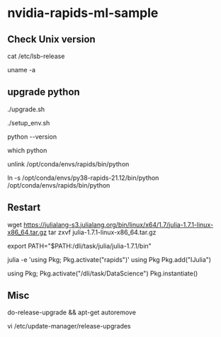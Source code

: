 # nvidia-rapids-ml-sample

## Check Unix version

cat /etc/lsb-release

uname -a

## upgrade python

./upgrade.sh

./setup_env.sh 

python --version

which python

unlink /opt/conda/envs/rapids/bin/python

ln -s /opt/conda/envs/py38-rapids-21.12/bin/python /opt/conda/envs/rapids/bin/python

## Restart 

wget https://julialang-s3.julialang.org/bin/linux/x64/1.7/julia-1.7.1-linux-x86_64.tar.gz
tar zxvf julia-1.7.1-linux-x86_64.tar.gz

export PATH="$PATH:/dli/task/julia/julia-1.7.1/bin"


julia -e 'using Pkg; Pkg.activate("rapids")'
using Pkg
Pkg.add("IJulia")

using Pkg; Pkg.activate("/dli/task/DataScience")
Pkg.instantiate()

## Misc

do-release-upgrade &&  apt-get autoremove

vi /etc/update-manager/release-upgrades


